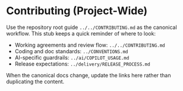 # Contributing (Project-Wide)

Use the repository root guide `../../CONTRIBUTING.md` as the canonical workflow. This stub keeps a quick reminder of where to look:

- Working agreements and review flow: `../../CONTRIBUTING.md`
- Coding and doc standards: `../CONVENTIONS.md`
- AI-specific guardrails: `../ai/COPILOT_USAGE.md`
- Release expectations: `../delivery/RELEASE_PROCESS.md`

When the canonical docs change, update the links here rather than duplicating the content.
